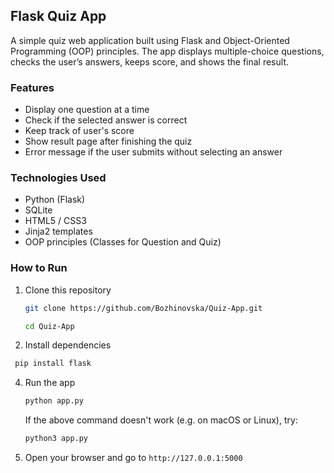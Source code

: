 ## Flask Quiz App

A simple quiz web application built using Flask and Object-Oriented Programming (OOP) principles.
The app displays multiple-choice questions, checks the user’s answers, keeps score, and shows the final result.

### Features

* Display one question at a time
* Check if the selected answer is correct
* Keep track of user's score
* Show result page after finishing the quiz
* Error message if the user submits without selecting an answer

### Technologies Used

* Python (Flask)
* SQLite
* HTML5 / CSS3
* Jinja2 templates
* OOP principles (Classes for Question and Quiz)

### How to Run

1. Clone this repository

   ```bash
   git clone https://github.com/Bozhinovska/Quiz-App.git
   ```
   ```bash
   cd Quiz-App
   ```
2. Install dependencies

  ```bash
   pip install flask
   ```
 
4. Run the app

   ```bash
   python app.py
   ```
   If the above command doesn't work (e.g. on macOS or Linux), try:
    ```bash
   python3 app.py
    ```
5. Open your browser and go to
   `http://127.0.0.1:5000`

